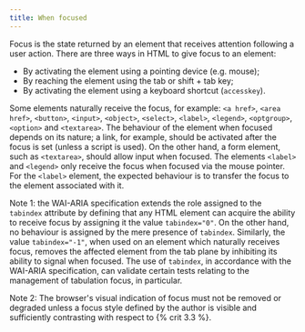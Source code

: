 ```yaml
---
title: When focused
---
```


Focus is the state returned by an element that receives attention following a user action. There are three ways in HTML to give focus to an element:

- By activating the element using a pointing device (e.g. mouse);
- By reaching the element using the tab or shift + tab key;
- By activating the element using a keyboard shortcut (`accesskey`).

Some elements naturally receive the focus, for example: `<a href>`, `<area href>`, `<button>`, `<input>`, `<object>`, `<select>`, `<label>`, `<legend>`, `<optgroup>`, `<option>` and `<textarea>`.
The behaviour of the element when focused depends on its nature; a link, for example, should be activated after the focus is set (unless a script is used). On the other hand, a form element, such as `<textarea>`, should allow input when focused. The elements `<label>` and `<legend>` only receive the focus when focused via the mouse pointer. For the `<label>` element, the expected behaviour is to transfer the focus to the element associated with it.

Note 1: the WAI-ARIA specification extends the role assigned to the `tabindex` attribute by defining that any HTML element can acquire the ability to receive focus by assigning it the value `tabindex="0"`. On the other hand, no behaviour is assigned by the mere presence of `tabindex`. Similarly, the value `tabindex="-1"`, when used on an element which naturally receives focus, removes the affected element from the tab plane by inhibiting its ability to signal when focused. The use of `tabindex`, in accordance with the WAI-ARIA specification, can validate certain tests relating to the management of tabulation focus, in particular.

Note 2: The browser's visual indication of focus must not be removed or degraded unless a focus style defined by the author is visible and sufficiently contrasting with respect to {% crit 3.3 %}.
